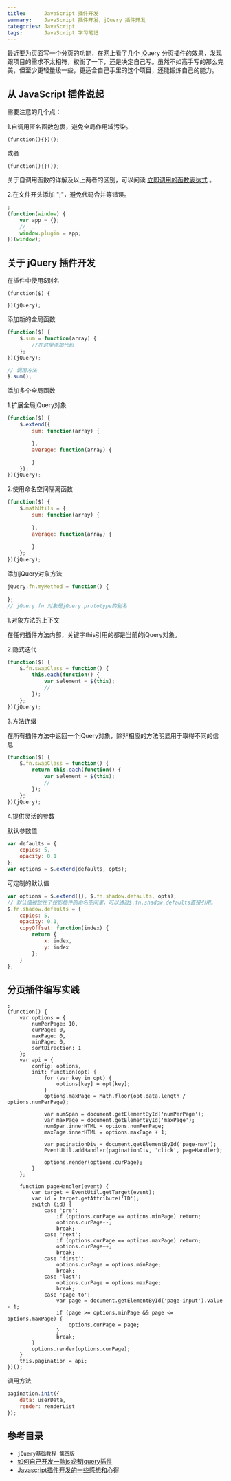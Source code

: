 ```yaml
---
title:      JavaScript 插件开发
summary:    JavaScript 插件开发，jQuery 插件开发
categories: JavaScript
tags:       JavaScript 学习笔记
---
```


最近要为页面写一个分页的功能，在网上看了几个 jQuery 分页插件的效果，发现跟项目的需求不太相符，权衡了一下，还是决定自己写。虽然不如高手写的那么完美，但至少更轻量级一些，更适合自己手里的这个项目，还能锻炼自己的能力。

## 从 JavaScript 插件说起

需要注意的几个点：

1.自调用匿名函数包裹，避免全局作用域污染。

```
(function(){})();
```

或者

```
(function(){}());
```

关于自调用函数的详解及以上两者的区别，可以阅读 [立即调用的函数表达式](http://www.cnblogs.com/TomXu/archive/2011/12/31/2289423.html) 。

2.在文件开头添加 ";"，避免代码合并等错误。

```javascript
;
(function(window) {
	var app = {};
	// ...
	window.plugin = app;
})(window);
```

## 关于 jQuery 插件开发

在插件中使用$别名

```
(function($) {
	
})(jQuery);
```

添加新的全局函数

```javascript
(function($) {
	$.sum = function(array) {
		//在这里添加代码
	};
})(jQuery);

// 调用方法
$.sum();
```

添加多个全局函数

1.扩展全局jQuery对象

```javascript
(function($) {
	$.extend({
		sum: function(array) {

		},
		average: function(array) {

		}
	});
})(jQuery);
```

2.使用命名空间隔离函数

```javascript
(function($) {
	$.mathUtils = {
		sum: function(array) {
			
		},
		average: function(array) {
			
		}
	};
})(jQuery);
```

添加jQuery对象方法

```javascript
jQuery.fn.myMethod = function() {
	
};
// jQuery.fn 对象是jQuery.prototype的别名
```

1.对象方法的上下文

在任何插件方法内部，关键字this引用的都是当前的jQuery对象。

2.隐式迭代

```javascript
(function($) {
	$.fn.swapClass = function() {
		this.each(function() {
			var $element = $(this);
			//
		});
	};
})(jQuery);
```

3.方法连缀

在所有插件方法中返回一个jQuery对象，除非相应的方法明显用于取得不同的信息

```javascript
(function($) {
	$.fn.swapClass = function() {
		return this.each(function() {
			var $element = $(this);
			//
		});
	};
})(jQuery);
```

4.提供灵活的参数

默认参数值

```javascript
var defaults = {
	copies: 5,
	opacity: 0.1
};
var options = $.extend(defaults, opts);
```

可定制的默认值

```javascript
var options = $.extend({}, $.fn.shadow.defaults, opts);
// 默认值被放在了投影插件的命名空间里，可以通过$.fn.shadow.defaults直接引用。
$.fn.shadow.defaults = {
	copies: 5,
	opacity: 0.1,
	copyOffset: function(index) {
		return {
			x: index,
			y: index
		};
	}
};
```

## 分页插件编写实践

```
;
(function() {
	var options = {
		numPerPage: 10,
		curPage: 0,
		maxPage: 0,
		minPage: 0,
		sortDirection: 1
	};
	var api = {
		config: options,
		init: function(opt) {
			for (var key in opt) {
				options[key] = opt[key];
			}
			options.maxPage = Math.floor(opt.data.length / options.numPerPage);

			var numSpan = document.getElementById('numPerPage');
			var maxPage = document.getElementById('maxPage');
			numSpan.innerHTML = options.numPerPage;
			maxPage.innerHTML = options.maxPage + 1;

			var paginationDiv = document.getElementById('page-nav');
			EventUtil.addHandler(paginationDiv, 'click', pageHandler);

			options.render(options.curPage);
		}
	};

	function pageHandler(event) {
		var target = EventUtil.getTarget(event);
		var id = target.getAttribute('ID');
		switch (id) {
			case 'pre':
				if (options.curPage == options.minPage) return;
				options.curPage--;
				break;
			case 'next':
				if (options.curPage == options.maxPage) return;
				options.curPage++;
				break;
			case 'first':
				options.curPage = options.minPage;
				break;
			case 'last':
				options.curPage = options.maxPage;
				break;
			case 'page-to':
				var page = document.getElementById('page-input').value - 1;
				if (page >= options.minPage && page <= options.maxPage) {
					options.curPage = page;
				}
				break;
		}
		options.render(options.curPage);
	}
	this.pagination = api;
})();
```

调用方法

```javascript
pagination.init({
	data: userData,
	render: renderList
});
```

## 参考目录

- `jQuery基础教程 第四版`
- [如何自己开发一款js或者jquery插件](http://www.haorooms.com/post/js_jquery_chajian)
- [Javascript插件开发的一些感想和心得](http://luopq.com/2016/02/04/think-js-plugin/)